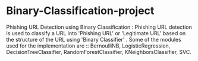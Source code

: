 # Binary-Classification-project
Phishing URL Detection using Binary Classification : Phishing URL detection is used to classify a URL into 'Phishing URL' or 'Legitimate URL' based on the structure of the URL using 'Binary Classifier' . Some of the modules used for the implementation are :: BernoulliNB, LogisticRegression, DecisionTreeClassifier, RandomForestClassifier, KNeighborsClassifier, SVC.

